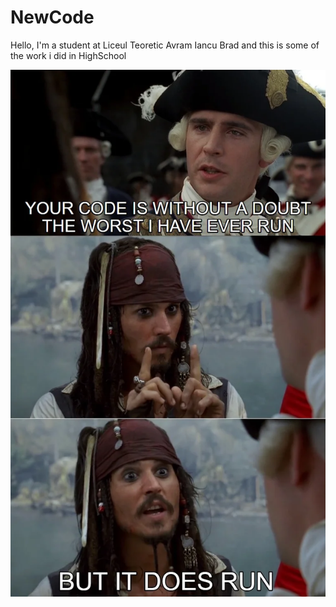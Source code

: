 # NewCode

Hello, I'm a student at Liceul Teoretic Avram Iancu Brad and this is some of the work i did in HighSchool

![image](meme.png)